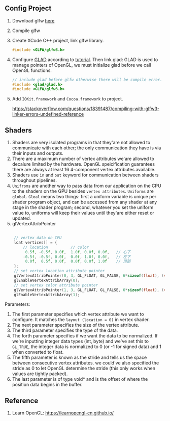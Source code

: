 ## Config Project

1. Download glfw [here](https://www.glfw.org/download.html)
2. Compile glfw
3. Create XCode C++ project, link glfw library.	
	```C++
	#include <GLFW/glfw3.h>
	```
4. Configure [GLAD](https://glad.dav1d.de/) according to [tutorial](https://learnopengl-cn.github.io/01%20Getting%20started/02%20Creating%20a%20window/). Then link glad:
	GLAD is used to manage pointers of OpenGL, we must initialize glad before we call OpenGL functions.
	```C++
	// include glad before glfw otherwise there will be compile error.
	#include <glad/glad.h> 
	#include <GLFW/glfw3.h>
	```
5. Add `IOKit.framework` and `Cocoa.framework` to project.
	
	https://stackoverflow.com/questions/18391487/compiling-with-glfw3-linker-errors-undefined-reference



## Shaders
1. Shaders are very isolated programs  in that they'are not allowed to communicate with each other; the only communication they have
is via their inputs and outputs.
2. There are a maximum number of vertex attributes we'are allowed to decalure limited by the hardware. OpenGL speicification guarantees there are always at least 16 4-component vertex attributes available.
3. Shaders use `in` and `out` keyword for communication between shaders throughout pipelines.
4. `Unifroms` are another way to pass data from our application on the CPU to the shaders on the GPU besides `vertex attributes`. `Uniforms` are `global`. `Gloal` means two things: first a uniform variable is unique per shader program object, and can be accessed from any shader at any stage in the shader program; second, whatever you set the uniform value to, uniforms will keep their values until they'are either reset or updated.
5. glVertexAttribPointer 
```C++
	
	// vertex data on CPU
	loat vertices[] = {
		// location          // color
		 0.5f, -0.5f, 0.0f,  1.0f, 0.0f, 0.0f,   // 右下
		-0.5f, -0.5f, 0.0f,  0.0f, 1.0f, 0.0f,   // 左下
		 0.0f,  0.5f, 0.0f,  0.0f, 0.0f, 1.0f    // 顶部
    };
 	// set vertex location attribute pointer
    glVertexAttribPointer(0, 3, GL_FLOAT, GL_FALSE, 6*sizeof(float), (void*)0);
    glEnableVertexAttribArray(0);
    // set vertex color attribute pointer
    glVertexAttribPointer(1, 3, GL_FLOAT, GL_FALSE, 6*sizeof(float), (void*)(3*sizeof(float)));
    glEnableVertexAttribArray(1);
```
Parameters:
 1. The first parameter specifies which vertex attribute we want to configure. It matches the `layout (location = 0)` in vertex shader.
 2. The next parameter specifies the size of the vertex attribute. 
 3. The third parameter specifies the type of the data.
 4. The forth parameter specifies if we want the data to be normalized. If we're inputting integer data types (int, byte) and we've set this to `GL_TRUE`, the integer data is normalized to 0 (or -1 for signed data) and 1 when converted to float. 
 5. The fifth parameter is known as the stride and tells us the space between consecutive vertex attributes. we could've also specified the stride as 0 to let OpenGL determine the stride (this only works when values are tightly packed).
 6. The last parameter is of type void* and is the offset of where the position data begins in the buffer. 



## Reference

1. Learn OpenGL: https://learnopengl-cn.github.io/